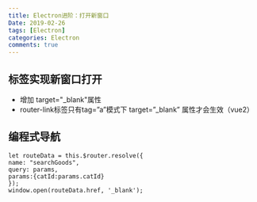 ```yaml
---
title: Electron进阶：打开新窗口
Date: 2019-02-26
tags: [Electron]
categories: Electron
comments: true
---
```


## 标签实现新窗口打开
- 增加 target="_blank"属性
- router-link标签只有tag=”a”模式下 target=”_blank” 属性才会生效（vue2）

## 编程式导航

```
let routeData = this.$router.resolve({ 
name: "searchGoods", 
query: params, 
params:{catId:params.catId} 
}); 
window.open(routeData.href, '_blank');
```


